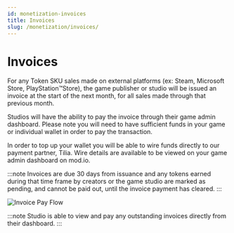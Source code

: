 ```yaml
---
id: monetization-invoices
title: Invoices
slug: /monetization/invoices/
---
```


# Invoices

For any Token SKU sales made on external platforms (ex: Steam, Microsoft Store, PlayStation™Store), the game publisher or studio will be issued an invoice at the start of the next month, for all sales made through that previous month.

Studios will have the ability to pay the invoice through their game admin dashboard. Please note you will need to have sufficient funds in your game or individual wallet in order to pay the transaction.

In order to top up your wallet you will be able to wire funds directly to our payment partner, Tilia. Wire details are available to be viewed on your game admin dashboard on mod.io.

:::note
Invoices are due 30 days from issuance and any tokens earned during that time frame by creators or the game studio are marked as pending, and cannot be paid out, until the invoice payment has cleared.
:::

![Invoice Pay Flow](images/invoice-pay.png)

:::note
Studio is able to view and pay any outstanding invoices directly from their dashboard.
:::